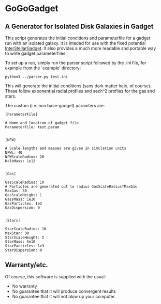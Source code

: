 GoGoGadget
============

A Generator for Isolated Disk Galaxies in Gadget
------------------------------------------------

This script generates the initial conditions and parameterfile for a gadget run with an isolated galaxy. It is inteded for use with the fixed potential [InterStellarGadget](https://github.com/JBorrow/InterStellarGadget). It also provides a much more readable and portable way to write gadget parameterfiles.

To set up a run, simply run the parser script followed by the .ini file, for example from the 'example' directory:
```
python3 ../parser.py test.ini
```
This will generate the initial conditions (sans dark matter halo, of course). These follow exponential radial profiles and sech^2 profiles for the gas and stars.

The custom (i.e. non base-gadget) paramters are:
```
[ParameterFile]

# Name and location of gadget file
ParameterFile: test.param


[NFW]

# Scale lengths and masses are given in simulation units
NFWc: 40
NFWScaleRadius: 20
HaloMass: 1e12


[Gas]

GasScaleRadius: 10
# Particles are generated out to radius GasScaleRadius*MaxGas
MaxGas: 30
GasScaleHeight: 1
GassMass: 1e10
GasParticles: 1e3
GasDispersion: 0


[Stars]

StarScaleRadius: 10
MaxStar: 30
StarScaleHeight: 2
StarMass: 5e10
StarParticles: 1e3
StarDispersion: 0
```

Warranty/etc.
-------------

Of course, this software is supplied with the usual:

+ No warranty
+ No guarantee that it will produce convergent results
+ No guarantee that it will not blow up your computer.
